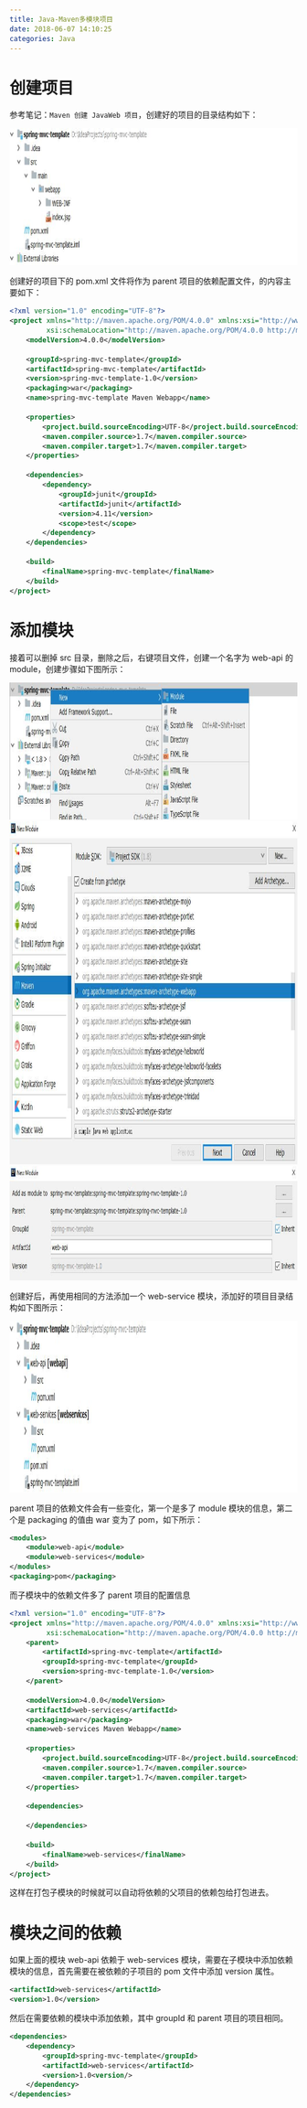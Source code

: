 ```yaml
---
title: Java-Maven多模块项目
date: 2018-06-07 14:10:25
categories: Java
---
```


# 创建项目

参考笔记：`Maven 创建 JavaWeb 项目`，创建好的项目的目录结构如下：

<img src="IDEA-Maven多模块项目/20180607142458.jpg" weight="1000" height="240"/>

<!-- more -->

创建好的项目下的 pom.xml 文件将作为 parent 项目的依赖配置文件，的内容主要如下：

```xml
<?xml version="1.0" encoding="UTF-8"?>
<project xmlns="http://maven.apache.org/POM/4.0.0" xmlns:xsi="http://www.w3.org/2001/XMLSchema-instance"
         xsi:schemaLocation="http://maven.apache.org/POM/4.0.0 http://maven.apache.org/xsd/maven-4.0.0.xsd">
    <modelVersion>4.0.0</modelVersion>

    <groupId>spring-mvc-template</groupId>
    <artifactId>spring-mvc-template</artifactId>
    <version>spring-mvc-template-1.0</version>
    <packaging>war</packaging>
    <name>spring-mvc-template Maven Webapp</name>

    <properties>
        <project.build.sourceEncoding>UTF-8</project.build.sourceEncoding>
        <maven.compiler.source>1.7</maven.compiler.source>
        <maven.compiler.target>1.7</maven.compiler.target>
    </properties>

    <dependencies>
        <dependency>
            <groupId>junit</groupId>
            <artifactId>junit</artifactId>
            <version>4.11</version>
            <scope>test</scope>
        </dependency>
    </dependencies>

    <build>
        <finalName>spring-mvc-template</finalName>
    </build>
</project>
```

# 添加模块

接着可以删掉 src 目录，删除之后，右键项目文件，创建一个名字为 web-api 的 module，创建步骤如下图所示：

<img src="IDEA-Maven多模块项目/20180607143303.jpg" weight="1000" height="240"/>

<img src="IDEA-Maven多模块项目/20180607143812.jpg" weight="1000" height="600"/>

<img src="IDEA-Maven多模块项目/20180607143909.jpg" weight="1000" height="200"/>

创建好后，再使用相同的方法添加一个 web-service 模块，添加好的项目目录结构如下图所示：

<img src="IDEA-Maven多模块项目/20180607144638.jpg" weight="1000" height="300"/>

parent 项目的依赖文件会有一些变化，第一个是多了 module 模块的信息，第二个是 packaging 的值由 war 变为了 pom，如下所示：

```xml
<modules>
    <module>web-api</module>
    <module>web-services</module>
</modules>
<packaging>pom</packaging>
```

而子模块中的依赖文件多了 parent 项目的配置信息

```xml
<?xml version="1.0" encoding="UTF-8"?>
<project xmlns="http://maven.apache.org/POM/4.0.0" xmlns:xsi="http://www.w3.org/2001/XMLSchema-instance"
         xsi:schemaLocation="http://maven.apache.org/POM/4.0.0 http://maven.apache.org/xsd/maven-4.0.0.xsd">
    <parent>
        <artifactId>spring-mvc-template</artifactId>
        <groupId>spring-mvc-template</groupId>
        <version>spring-mvc-template-1.0</version>
    </parent>

    <modelVersion>4.0.0</modelVersion>
    <artifactId>web-services</artifactId>
    <packaging>war</packaging>
    <name>web-services Maven Webapp</name>

    <properties>
        <project.build.sourceEncoding>UTF-8</project.build.sourceEncoding>
        <maven.compiler.source>1.7</maven.compiler.source>
        <maven.compiler.target>1.7</maven.compiler.target>
    </properties>

    <dependencies>

    </dependencies>

    <build>
        <finalName>web-services</finalName>
    </build>
</project>
```

这样在打包子模块的时候就可以自动将依赖的父项目的依赖包给打包进去。

# 模块之间的依赖

如果上面的模块 web-api 依赖于 web-services 模块，需要在子模块中添加依赖模块的信息，首先需要在被依赖的子项目的 pom 文件中添加 version 属性。

```xml
<artifactId>web-services</artifactId>
<version>1.0</version>
```

然后在需要依赖的模块中添加依赖，其中 groupId 和 parent 项目的项目相同。

```xml
<dependencies>
    <dependency>
        <groupId>spring-mvc-template</groupId>
        <artifactId>web-services</artifactId>
        <version>1.0<version/>
    </dependency>
</dependencies>
```